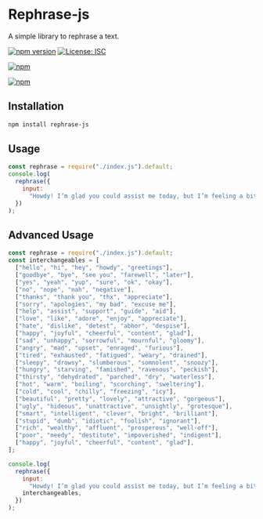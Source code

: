 # Rephrase-js

A simple library to rephrase a text.

[![npm version](https://badge.fury.io/js/rephrase-js.svg)](https://badge.fury.io/js/rephrase-js)
[![License: ISC](https://img.shields.io/badge/License-ISC-blue.svg)](https://opensource.org/licenses/ISC)

<!-- downloads -->

[![npm](https://img.shields.io/npm/dt/rephrase-js)](https://www.npmjs.com/package/rephrase-js)

<!-- typescript -->

[![npm](https://img.shields.io/npm/types/rephrase-js)](https://www.npmjs.com/package/rephrase-js)

## Installation

```bash
npm install rephrase-js
```

## Usage

```js
const rephrase = require("./index.js").default;
console.log(
  rephrase({
    input:
      "Howdy! I’m glad you could assist me today, but I’m feeling a bit tired and drowsy. I’d appreciate your support before I say goodbye.",
  })
);
```

## Advanced Usage

```js
const rephrase = require("./index.js").default;
const interchangeables = [
  ["hello", "hi", "hey", "howdy", "greetings"],
  ["goodbye", "bye", "see you", "farewell", "later"],
  ["yes", "yeah", "yup", "sure", "ok", "okay"],
  ["no", "nope", "nah", "negative"],
  ["thanks", "thank you", "thx", "appreciate"],
  ["sorry", "apologies", "my bad", "excuse me"],
  ["help", "assist", "support", "guide", "aid"],
  ["love", "like", "adore", "enjoy", "appreciate"],
  ["hate", "dislike", "detest", "abhor", "despise"],
  ["happy", "joyful", "cheerful", "content", "glad"],
  ["sad", "unhappy", "sorrowful", "mournful", "gloomy"],
  ["angry", "mad", "upset", "enraged", "furious"],
  ["tired", "exhausted", "fatigued", "weary", "drained"],
  ["sleepy", "drowsy", "slumberous", "somnolent", "snoozy"],
  ["hungry", "starving", "famished", "ravenous", "peckish"],
  ["thirsty", "dehydrated", "parched", "dry", "waterless"],
  ["hot", "warm", "boiling", "scorching", "sweltering"],
  ["cold", "cool", "chilly", "freezing", "icy"],
  ["beautiful", "pretty", "lovely", "attractive", "gorgeous"],
  ["ugly", "hideous", "unattractive", "unsightly", "grotesque"],
  ["smart", "intelligent", "clever", "bright", "brilliant"],
  ["stupid", "dumb", "idiotic", "foolish", "ignorant"],
  ["rich", "wealthy", "affluent", "prosperous", "well-off"],
  ["poor", "needy", "destitute", "impoverished", "indigent"],
  ["happy", "joyful", "cheerful", "content", "glad"],
];

console.log(
  rephrase({
    input:
      "Howdy! I’m glad you could assist me today, but I’m feeling a bit tired and drowsy. I’d appreciate your support before I say goodbye.",
    interchangeables,
  })
);
```
